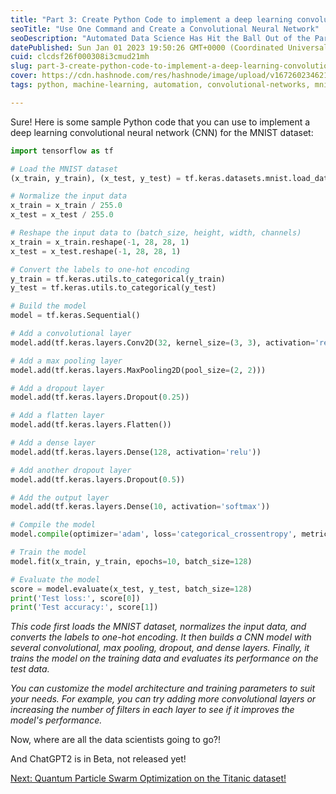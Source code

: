 ```yaml
---
title: "Part 3: Create Python Code to implement a deep learning convolutional neural network for MNIST"
seoTitle: "Use One Command and Create a Convolutional Neural Network"
seoDescription: "Automated Data Science Has Hit the Ball Out of the Park!"
datePublished: Sun Jan 01 2023 19:50:26 GMT+0000 (Coordinated Universal Time)
cuid: clcdsf26f000308i3cmud21mh
slug: part-3-create-python-code-to-implement-a-deep-learning-convolutional-neural-network-for-mnist
cover: https://cdn.hashnode.com/res/hashnode/image/upload/v1672602346215/accc0074-7587-4dec-a4ad-a11c2838dc36.png
tags: python, machine-learning, automation, convolutional-networks, mnis

---
```


Sure! Here is some sample Python code that you can use to implement a deep learning convolutional neural network (CNN) for the MNIST dataset:

```python
import tensorflow as tf

# Load the MNIST dataset
(x_train, y_train), (x_test, y_test) = tf.keras.datasets.mnist.load_data()

# Normalize the input data
x_train = x_train / 255.0
x_test = x_test / 255.0

# Reshape the input data to (batch_size, height, width, channels)
x_train = x_train.reshape(-1, 28, 28, 1)
x_test = x_test.reshape(-1, 28, 28, 1)

# Convert the labels to one-hot encoding
y_train = tf.keras.utils.to_categorical(y_train)
y_test = tf.keras.utils.to_categorical(y_test)

# Build the model
model = tf.keras.Sequential()

# Add a convolutional layer
model.add(tf.keras.layers.Conv2D(32, kernel_size=(3, 3), activation='relu', input_shape=(28, 28, 1)))

# Add a max pooling layer
model.add(tf.keras.layers.MaxPooling2D(pool_size=(2, 2)))

# Add a dropout layer
model.add(tf.keras.layers.Dropout(0.25))

# Add a flatten layer
model.add(tf.keras.layers.Flatten())

# Add a dense layer
model.add(tf.keras.layers.Dense(128, activation='relu'))

# Add another dropout layer
model.add(tf.keras.layers.Dropout(0.5))

# Add the output layer
model.add(tf.keras.layers.Dense(10, activation='softmax'))

# Compile the model
model.compile(optimizer='adam', loss='categorical_crossentropy', metrics=['accuracy'])

# Train the model
model.fit(x_train, y_train, epochs=10, batch_size=128)

# Evaluate the model
score = model.evaluate(x_test, y_test, batch_size=128)
print('Test loss:', score[0])
print('Test accuracy:', score[1])
```

*This code first loads the MNIST dataset, normalizes the input data, and converts the labels to one-hot encoding. It then builds a CNN model with several convolutional, max pooling, dropout, and dense layers. Finally, it trains the model on the training data and evaluates its performance on the test data.*

*You can customize the model architecture and training parameters to suit your needs. For example, you can try adding more convolutional layers or increasing the number of filters in each layer to see if it improves the model's performance.*

Now, where are all the data scientists going to go?!

And ChatGPT2 is in Beta, not released yet!

[Next: Quantum Particle Swarm Optimization on the Titanic dataset!](https://hashnode.com/edit/clcdsy08v000108mj378l928u)